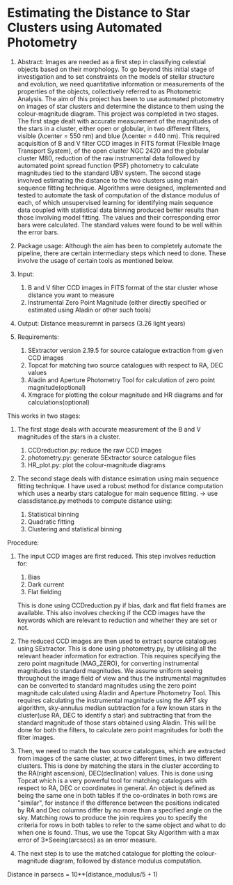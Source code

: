 # Estimating the Distance to Star Clusters using Automated Photometry

1. Abstract:
   Images are needed as a first step in classifying celestial objects based on their morphology. 
   To go beyond this initial stage of investigation and to set constraints on the models of stellar structure and evolution, we need quantitative information or measurements of the properties of the objects, collectively referred to as Photometric Analysis. 
   The aim of this project has been to use automated photometry on images of star clusters and determine the distance to them using the colour-magnitude diagram. This project was completed in two stages. 
   The first stage dealt with accurate measurement of the magnitudes of the stars in a cluster, either open or globular, in two different filters, visible (λcenter = 550 nm) and blue (λcenter = 440 nm). 
   This required acquisition of B and V filter CCD images in FITS format (Flexible Image Transport System), of the open cluster NGC 2420 and the globular cluster M80, reduction of the raw instrumental data followed by automated point spread function (PSF) photometry to calculate magnitudes tied to the standard UBV system. 
   The second stage involved estimating the distance to the two clusters using main sequence fitting technique. 
   Algorithms were designed, implemented and tested to automate the task of computation of the distance modulus of each, of which unsupervised learning for identifying main sequence data coupled with statistical data binning produced better results than those involving model fitting. 
   The values and their corresponding error bars were calculated. The standard values were found to be well within the error bars.

2. Package usage:
   Although the aim has been to completely automate the pipeline, there are certain intermediary steps which need to done.
   These involve the usage of certain tools as mentioned below.

3. Input:
    1. B and V filter CCD images in FITS format of the star cluster whose distance you want to measure
    2. Instrumental Zero Point Magnitude (either directly specified or estimated using Aladin or other such tools)

4. Output:
    Distance measuremnt in parsecs (3.26 light years)
   
5. Requirements:
    1. SExtractor version 2.19.5 for source catalogue extraction from given CCD images
    2. Topcat for matching two source catalogues with respect to RA, DEC values
    3. Aladin and Aperture Photometry Tool for calculation of zero point magnitude(optional)
    4. Xmgrace for plotting the colour magnitude and HR diagrams and for calculations(optional)

This works in two stages:

1. The first stage deals with accurate measurement of the B and V magnitudes of the stars in a cluster. 
    1. CCDreduction.py: reduce the raw CCD images
    2. photometry.py: generate SExtractor source catalogue files
    3. HR_plot.py: plot the colour-magnitude diagrams

2. The second stage deals with distance esimation using main sequence fitting technique. 
I have used a robust method for distance computation which uses a nearby stars catalogue for main sequence fitting.
-> use classdistance.py methods to compute distance using:
    1. Statistical binning
    2. Quadratic fitting
    3. Clustering and statistical binning

Procedure:

1. The input CCD images are first reduced. This step involves reduction for:
	1. Bias
	2. Dark current 
	3. Flat fielding
    
    This is done using CCDreduction.py if bias, dark and flat field frames are available. This also involves checking if the CCD images have the keywords which are relevant to reduction and whether they are set or not.
    
2. The reduced CCD images are then used to extract source catalogues using SExtractor. This is done using photometry.py, by utilising all the relevant header information for extraction. This requires specifying the zero point magnitude (MAG_ZERO), for converting instrumental magnitudes to standard magnitudes.
   We assume uniform seeing throughout the image field of view and thus the instrumental magnitudes can be converted to standard magnitudes using the zero point magnitude calculated using Aladin and Aperture Photometry Tool. 
   This requires calculating the instrumental magnitude using the APT sky algorithm, sky-annulus median subtraction for a few known stars in the cluster(use RA, DEC to identify a star) and subtracting that from the standard magnitude of those stars obtained using Aladin. This will be done for both the filters, to calculate zero point magnitudes for both the filter images.

3. Then, we need to match the two source catalogues, which are extracted from images of the same cluster, at two different times, in two different clusters. This is done by matching the stars in the cluster according to the RA(right ascension), DEC(declination) values. This is done using Topcat which is a very powerful tool for matching catalogues with respect to RA, DEC or coordinates in general. 
   An object is defined as being the same one in both tables if the co-ordinates in both rows are "similar", for instance if the difference between the positions indicated by RA and Dec columns differ by no more than a specified angle on the sky. Matching rows to produce the join requires you to specify the criteria for rows in both tables to refer to the same object and what to do when one is found.
   Thus, we use the Topcat Sky Algorithm with a max error of 3*Seeing(arcsecs) as an error measure.

4. The next step is to use the matched catalogue for plotting the colour-magnitude diagram, followed by distance modulus computation.

Distance in parsecs = 10**(distance_modulus/5 + 1)

